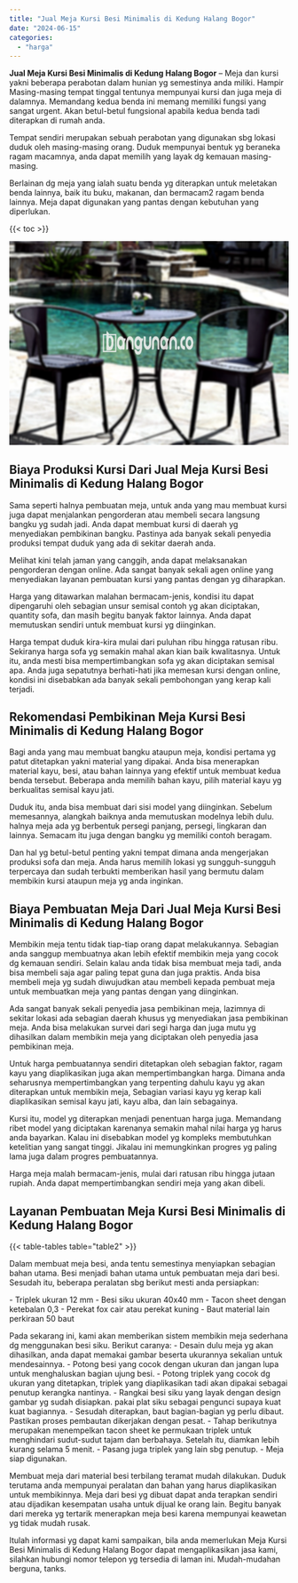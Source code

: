 ```yaml
---
title: "Jual Meja Kursi Besi Minimalis di Kedung Halang Bogor"
date: "2024-06-15"
categories: 
  - "harga"
---
```


**Jual Meja Kursi Besi Minimalis di Kedung Halang Bogor** – Meja dan kursi yakni beberapa perabotan dalam hunian yg semestinya anda miliki. Hampir Masing-masing tempat tinggal tentunya mempunyai kursi dan juga meja di dalamnya. Memandang kedua benda ini memang memiliki fungsi yang sangat urgent. Akan betul-betul fungsional apabila kedua benda tadi diterapkan di rumah anda.

Tempat sendiri merupakan sebuah perabotan yang digunakan sbg lokasi duduk oleh masing-masing orang. Duduk mempunyai bentuk yg beraneka ragam macamnya, anda dapat memilih yang layak dg kemauan masing-masing.

Berlainan dg meja yang ialah suatu benda yg diterapkan untuk meletakan benda lainnya, baik itu buku, makanan, dan bermacam2 ragam benda lainnya. Meja dapat digunakan yang pantas dengan kebutuhan yang diperlukan.

{{< toc >}}

![Jual Meja Kursi Besi Minimalis di Kedung Halang Bogor](/images/jual-meja-besi-murah21.png)

## Biaya Produksi Kursi Dari Jual Meja Kursi Besi Minimalis di Kedung Halang Bogor

Sama seperti halnya pembuatan meja, untuk anda yang mau membuat kursi juga dapat menjalankan pengorderan atau membeli secara langsung bangku yg sudah jadi. Anda dapat membuat kursi di daerah yg menyediakan pembikinan bangku. Pastinya ada banyak sekali penyedia produksi tempat duduk yang ada di sekitar daerah anda.

Melihat kini telah jaman yang canggih, anda dapat melaksanakan pengorderan dengan online. Ada sangat banyak sekali agen online yang menyediakan layanan pembuatan kursi yang pantas dengan yg diharapkan.

Harga yang ditawarkan malahan bermacam-jenis, kondisi itu dapat dipengaruhi oleh sebagian unsur semisal contoh yg akan diciptakan, quantity sofa, dan masih begitu banyak faktor lainnya. Anda dapat memutuskan sendiri untuk membuat kursi yg diinginkan.

Harga tempat duduk kira-kira mulai dari puluhan ribu hingga ratusan ribu. Sekiranya harga sofa yg semakin mahal akan kian baik kwalitasnya. Untuk itu, anda mesti bisa mempertimbangkan sofa yg akan diciptakan semisal apa. Anda juga sepatutnya berhati-hati jika memesan kursi dengan online, kondisi ini disebabkan ada banyak sekali pembohongan yang kerap kali terjadi.

## Rekomendasi Pembikinan Meja Kursi Besi Minimalis di Kedung Halang Bogor

Bagi anda yang mau membuat bangku ataupun meja, kondisi pertama yg patut ditetapkan yakni material yang dipakai. Anda bisa menerapkan material kayu, besi, atau bahan lainnya yang efektif untuk membuat kedua benda tersebut. Beberapa anda memilih bahan kayu, pilih material kayu yg berkualitas semisal kayu jati.

Duduk itu, anda bisa membuat dari sisi model yang diinginkan. Sebelum memesannya, alangkah baiknya anda memutuskan modelnya lebih dulu. halnya meja ada yg berbentuk persegi panjang, persegi, lingkaran dan lainnya. Semacam itu juga dengan bangku yg memiliki contoh beragam.

Dan hal yg betul-betul penting yakni tempat dimana anda mengerjakan produksi sofa dan meja. Anda harus memilih lokasi yg sungguh-sungguh terpercaya dan sudah terbukti memberikan hasil yang bermutu dalam membikin kursi ataupun meja yg anda inginkan.

## Biaya Pembuatan Meja Dari Jual Meja Kursi Besi Minimalis di Kedung Halang Bogor

Membikin meja tentu tidak tiap-tiap orang dapat melakukannya. Sebagian anda sanggup membuatnya akan lebih efektif membikin meja yang cocok dg kemauan sendiri. Selain kalau anda tidak bisa membuat meja tadi, anda bisa membeli saja agar paling tepat guna dan juga praktis. Anda bisa membeli meja yg sudah diwujudkan atau membeli kepada pembuat meja untuk membuatkan meja yang pantas dengan yang diinginkan.

Ada sangat banyak sekali penyedia jasa pembikinan meja, lazimnya di sekitar lokasi ada sebagian daerah khusus yg menyediakan jasa pembikinan meja. Anda bisa melakukan survei dari segi harga dan juga mutu yg dihasilkan dalam membikin meja yang diciptakan oleh penyedia jasa pembikinan meja.

Untuk harga pembuatannya sendiri ditetapkan oleh sebagian faktor, ragam kayu yang diaplikasikan juga akan mempertimbangkan harga. Dimana anda seharusnya mempertimbangkan yang terpenting dahulu kayu yg akan diterapkan untuk membikin meja, Sebagian variasi kayu yg kerap kali diaplikasikan semisal kayu jati, kayu alba, dan lain sebagainya.

Kursi itu, model yg diterapkan menjadi penentuan harga juga. Memandang ribet model yang diciptakan karenanya semakin mahal nilai harga yg harus anda bayarkan. Kalau ini disebabkan model yg kompleks membutuhkan ketelitian yang sangat tinggi. Jikalau ini memungkinkan progres yg paling lama juga dalam progres pembuatannya.

Harga meja malah bermacam-jenis, mulai dari ratusan ribu hingga jutaan rupiah. Anda dapat mempertimbangkan sendiri meja yang akan dibeli.

## Layanan Pembuatan Meja Kursi Besi Minimalis di Kedung Halang Bogor

{{< table-tables table="table2" >}}

Dalam membuat meja besi, anda tentu semestinya menyiapkan sebagian bahan utama. Besi menjadi bahan utama untuk pembuatan meja dari besi. Sesudah itu, beberapa peralatan sbg berikut mesti anda persiapkan:

\- Triplek ukuran 12 mm - Besi siku ukuran 40x40 mm - Tacon sheet dengan ketebalan 0,3 - Perekat fox cair atau perekat kuning - Baut material lain perkiraan 50 baut

Pada sekarang ini, kami akan memberikan sistem membikin meja sederhana dg menggunakan besi siku. Berikut caranya: - Desain dulu meja yg akan dihasilkan, anda dapat memakai gambar beserta ukurannya sekalian untuk mendesainnya. - Potong besi yang cocok dengan ukuran dan jangan lupa untuk menghaluskan bagian ujung besi. - Potong triplek yang cocok dg ukuran yang ditetapkan, triplek yang diaplikasikan tadi akan dipakai sebagai penutup kerangka nantinya. - Rangkai besi siku yang layak dengan design gambar yg sudah disiapkan. pakai plat siku sebagai pengunci supaya kuat kuat bagiannya. - Sesudah diterapkan, baut bagian-bagian yg perlu dibaut. Pastikan proses pembautan dikerjakan dengan pesat. - Tahap berikutnya merupakan menempelkan tacon sheet ke permukaan triplek untuk menghindari sudut-sudut tajam dan berbahaya. Setelah itu, diamkan lebih kurang selama 5 menit. - Pasang juga triplek yang lain sbg penutup. - Meja siap digunakan.

Membuat meja dari material besi terbilang teramat mudah dilakukan. Duduk terutama anda mempunyai peralatan dan bahan yang harus diaplikasikan untuk membikinnya. Meja dari besi yg dibuat dapat anda terapkan sendiri atau dijadikan kesempatan usaha untuk dijual ke orang lain. Begitu banyak dari mereka yg tertarik menerapkan meja besi karena mempunyai keawetan yg tidak mudah rusak.

Itulah informasi yg dapat kami sampaikan, bila anda memerlukan Meja Kursi Besi Minimalis di Kedung Halang Bogor dapat mengaplikasikan jasa kami, silahkan hubungi nomor telepon yg tersedia di laman ini. Mudah-mudahan berguna, tanks.
